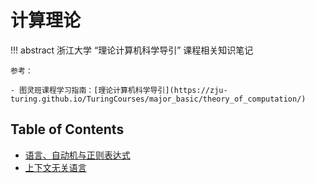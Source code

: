 # 计算理论

!!! abstract 
    浙江大学 “理论计算机科学导引” 课程相关知识笔记

    参考：

    - 图灵班课程学习指南：[理论计算机科学导引](https://zju-turing.github.io/TuringCourses/major_basic/theory_of_computation/)

## Table of Contents

- [语言、自动机与正则表达式](topic1/)
- [上下文无关语言](topic2/)